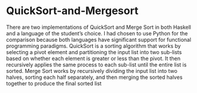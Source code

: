 # QuickSort-and-Mergesort

There are two implementations of QuickSort and Merge Sort in both
Haskell and a language of the student’s choice. I had chosen to use Python for the comparison
because both languages have significant support for functional programming paradigms.
QuickSort is a sorting algorithm that works by selecting a pivot element and partitioning the
input list into two sub-lists based on whether each element is greater or less than the pivot. It
then recursively applies the same process to each sub-list until the entire list is sorted. Merge
Sort works by recursively dividing the input list into two halves, sorting each half separately, and
then merging the sorted halves together to produce the final sorted list
